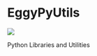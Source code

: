 # EggyPyUtils

<img src="https://img.shields.io/badge/EggOrg-by--robtech21-green?style=for-the-badge">

Python Libraries and Utilities
